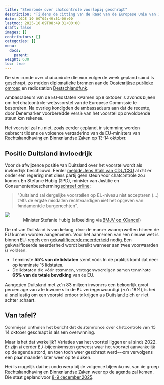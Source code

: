 ```yaml
---
title: "Stemronde over chatcontrole voorlopig geschrapt"
description: "Tijdens de zitting van de Raad van de Europese Unie van 13-14 oktober 2025 zal chatcontrole opnieuw besproken worden."
date: 2025-10-09T08:49:31+00:00
lastmod: 2025-10-09T08:49:31+00:00
draft: false
images: []
contributors: []
categories: []
menu:
  docs:
    parent: 
weight: 630
toc: true
---
```


De stemronde over chatcontrole die voor volgende week gepland stond is geschrapt, zo melden diplomatieke bronnen aan de [Oostenrijkse publieke omroep](https://orf.at/stories/3407810/) en radiostation [Deutschlandfunk](https://www.deutschlandfunk.de/eu-staaten-erzielen-keine-einigung-102.html). 

Ambassadeurs van de EU-lidstaten kwamen op 8 oktober 's avonds bijeen om het chatcontrole-wetsvoorstel van de Europese Commissie te bespreken. Na overleg kondigden de ambassadeurs aan dat de recente, door Denemarken voorbereidde versie van het voorstel op onvoldoende steun kon rekenen.

Het voorstel zal nu niet, zoals eerder gepland, in stemming worden gebracht tijdens de volgende vergadering van de EU-ministers van Rechtshandhaving en Binnenlandse Zaken op 13-14 oktober.

## Positie Duitsland invloedrijk

Voor de afwijzende positie van Duitsland over het voorstel wordt als invloedrijk beschouwd. Eerder [meldde Jens Stahl van CDU/CSU](/nieuws/CDU-CSU-geen-chatcontrole) al dat er onder een regering met diens partij geen steun voor chatcontrole zou komen. En Stefanie Hubig (SPD), minister van Justitie en Consumentenbescherming [schreef online](https://xcancel.com/bmjv_bund/status/1975846115263312139):

> "Duitsland zal dergelijke voorstellen op EU-niveau niet accepteren (...) zelfs de ergste misdaden rechtvaardigen niet het opgeven van fundamentele burgerrechten".

<img src="/images/hubig.png">
</img>
<figcaption style="text-align: center;">Minister Stefanie Hubig (afbeelding via <a href="https://xcancel.com/bmjv_bund/status/1975846115263312139">BMJV op XCancel</a>)</figcaption>

De rol van Duitsland is van belang, door de manier waarop wetten binnen de EU kunnen worden aangenomen. Voor het aannemen van een nieuwe wet is binnen EU-regels een [gekwalificeerde meerderheid](https://www.consilium.europa.eu/nl/council-eu/voting-system/qualified-majority/) nodig. Een gekwalificeerde meerderheid wordt bereikt wanneer aan twee voorwaarden is voldaan:

- Tenminste **55% van de lidstaten** stemt vóór. In de praktijk komt dat neer op tenminste 15 lidstaten.
- De lidstaten die vóór stemmen, vertegenwoordigen samen tenminste **65% van de totale bevolking** van de EU.

Aangezien Duitsland met zo'n 83 miljoen inwoners een behoorlijk groot percentage van alle inwoners in de EU vertegenwoordigt (zo'n 18%), is het al snel lastig om een voorstel erdoor te krijgen als Duitsland zich er niet achter schaart.

## Van tafel?

Sommigen onthalen het bericht dat de stemronde over chatcontrole van 13-14 oktober geschrapt is als een overwinning. 

Maar is het dat werkelijk? Variaties van het voorstel liggen er al sinds 2022. Er zijn al eerder EU-bijeenkomsten geweest waar het voorstel aanvankelijk op de agenda stond, en toen toch weer geschrapt werd---om vervolgens een paar maanden later weer op te duiken. 

Het is mogelijk dat het onderwerp bij de volgende bijeenkomst van de groep Rechtshandhaving en Binnenlandse Zaken weer op de agenda zal komen. Die staat gepland voor [8-9 december 2025](https://www.consilium.europa.eu/en/meetings/jha/2025/12/08-09/).